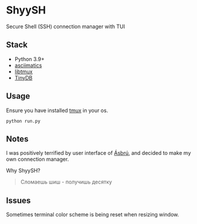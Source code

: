 # ShyySH

Secure Shell (SSH) connection manager with TUI

## Stack

* Python 3.9+
* [asciimatics](https://github.com/peterbrittain/asciimatics)
* [libtmux](https://libtmux.git-pull.com/)
* [TinyDB](https://github.com/msiemens/tinydb)

## Usage

Ensure you have installed [tmux](https://github.com/tmux/tmux) in your os.

```commandline
python run.py
```

## Notes

I was positively terrified by user interface of [Ásbrú](https://www.asbru-cm.net/),
and decided to make my own connection manager.

Why ShyySH?

> Сломаешь шиш - получишь десятку


## Issues

Sometimes terminal color scheme is being reset when resizing window.